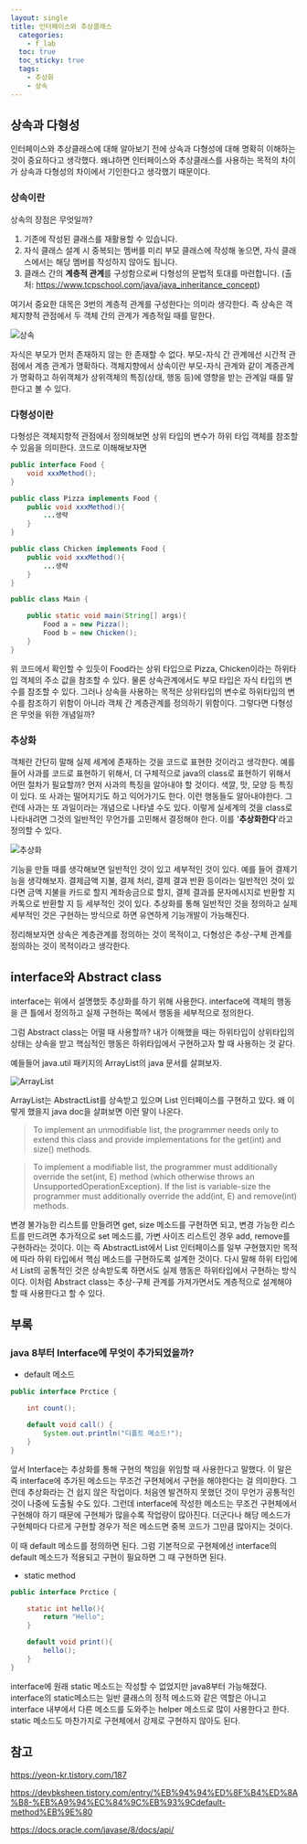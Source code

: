 ```yaml
---
layout: single
title: 인터페이스와 추상클래스
  categories:
    - f_lab
  toc: true
  toc_sticky: true
  tags:
    - 추상화
    - 상속
---
```


## 상속과 다형성

인터페이스와 추상클래스에 대해 알아보기 전에 상속과 다형성에 대해 명확히 이해하는 것이 중요하다고 생각했다. 왜냐하면 인터페이스와 추상클래스를 사용하는 목적의 차이가 상속과 다형성의 차이에서 기인한다고 생각했기 때문이다.

### 상속이란

상속의 장점은 무엇일까?

1. 기존에 작성된 클래스를 재활용할 수 있습니다.
2. 자식 클래스 설계 시 중복되는 멤버를 미리 부모 클래스에 작성해 놓으면, 자식 클래스에서는 해당 멤버를 작성하지 않아도 됩니다.
3. 클래스 간의 **계층적 관계**를 구성함으로써 다형성의 문법적 토대를 마련합니다.
(출처: https://www.tcpschool.com/java/java_inheritance_concept)

여기서 중요한 대목은 3번의 계층적 관계를 구성한다는 의미라 생각한다. 즉 상속은 객체지향적 관점에서 두 객체 간의 관계가 계층적일 때를 말한다. 

![상속](../../assets/img/상속.drawio.png)

자식은 부모가 먼저 존재하지 않는 한 존재할 수 없다. 부모-자식 간 관계에선 시간적 관점에서 계층 관계가 명확하다. 객체지향에서 상속이란 부모-자식 관계와 같이 계증관계가 명확하고 하위객체가 상위객체의 특징(상태, 행동 등)에 영향을 받는 관계일 때를 말한다고 볼 수 있다.

### 다형성이란

다형성은 객체지향적 관점에서 정의해보면 상위 타입의 변수가 하위 타입 객체를 참조할 수 있음을 의미한다. 코드로 이해해보자면

```java
public interface Food {
    void xxxMethod();
}

public class Pizza implements Food {
    public void xxxMethod(){
        ...생략
    }
}

public class Chicken implements Food {
    public void xxxMethod(){
        ...생략
    }
}

public class Main {

    public static void main(String[] args){
        Food a = new Pizza();
        Food b = new Chicken();
    }
}

```

위 코드에서 확인할 수 있듯이 Food라는 상위 타입으로 Pizza, Chicken이라는 하위타입 객체의 주소 값을 참조할 수 있다. 물론 상속관계에서도 부모 타입은 자식 타입의 변수를 참조할 수 있다. 그러나 상속을 사용하는 목적은 상위타입의 변수로 하위타입의 변수를 참조하기 위함이 아니라 객체 간 계층관계를 정의하기 위함이다. 그렇다면 다형성은 무엇을 위한 개념일까?

### 추상화

객체란 간단히 말해 실제 세계에 존재하는 것을 코드로 표현한 것이라고 생각한다. 예를들어 사과를 코드로 표현하기 위해서, 더 구체적으로 java의 class로 표현하기 위해서 어떤 절차가 필요할까? 먼저 사과의 특징을 알아내야 할 것이다. 색깔, 맛, 모양 등 특징이 있다. 또 사과는 떨어지기도 하고 익어가기도 한다. 이런 행동들도 알아내야한다. 그런데 사과는 또 과일이라는 개념으로 나타낼 수도 있다. 이렇게 실세계의 것을 class로 나타내려면 그것의 일반적인 무언가를 고민해서 결정해야 한다. 이를 '**추상화한다**'라고 정의할 수 있다.

![추상화](../../assets/img/추상화.drawio.png)

기능을 만들 때를 생각해보면 일반적인 것이 있고 세부적인 것이 있다. 예를 들어 결제기능을 생각해보자. 결제금액 지불, 결제 처리, 결제 결과 반환 등이라는 일반적인 것이 있다면 금액 지불을 카드로 할지 계좌송금으로 할지, 결제 결과를 문자메시지로 반환할 지 카톡으로 반환할 지 등 세부적인 것이 있다. 추상화를 통해 일반적인 것을 정의하고 실제 세부적인 것은 구현하는 방식으로 하면 유연하게 기능개발이 가능해진다. 

정리해보자면 상속은 계층관계를 정의하는 것이 목적이고, 다형성은 추상-구체 관계를 정의하는 것이 목적이라고 생각한다.

## interface와 Abstract class

interface는 위에서 설명했듯 추상화를 하기 위해 사용한다. interface에 객체의 행동을 큰 틀에서 정의하고 실제 구현하는 쪽에서 행동을 세부적으로 정의한다.

그럼 Abstract class는 어떨 때 사용할까? 내가 이해했을 때는 하위타입이 상위타입의 상태는 상속을 받고 핵심적인 행동은 하위타입에서 구현하고자 할 때 사용하는 것 같다.

예들들어 java.util 패키지의 ArrayList의 java 문서를 살펴보자.

![ArrayList](../../assets/img/arraylist_doc.png)

ArrayList는 AbstractList를 상속받고 있으며 List 인터페이스를 구현하고 있다. 왜 이렇게 했을지 java doc을 살펴보면 이런 말이 나온다.

>To implement an unmodifiable list, the programmer needs only to extend this class and provide implementations for the get(int) and size() methods.

>To implement a modifiable list, the programmer must additionally override the set(int, E) method (which otherwise throws an UnsupportedOperationException). If the list is variable-size the programmer must additionally override the add(int, E) and remove(int) methods.

변경 불가능한 리스트를 만들려면 get, size 메소드를 구현하면 되고, 변경 가능한 리스트를 만드려면 추가적으로 set 메소드를, 가변 사이즈 리스트인 경우 add, remove를 구현하라는 것이다. 이는 즉 AbstractList에서 List 인터페이스를 일부 구현했지만 목적에 따라 하위 타입에서 핵심 메소드를 구현하도록 설계한 것이다. 다시 말해 하위 타입에서 List의 공통적인 것은 상속받도록 하면서도 실제 행동은 하위타입에서 구현하는 방식이다. 이처럼 Abstract class는 추상-구체 관계를 가져가면서도 계층적으로 설계해야할 때 사용한다고 할 수 있다.

## 부록

### java 8부터 Interface에 무엇이 추가되었을까?

- default 메소드

```java
public interface Prctice {

    int count();

	default void call() {
		System.out.println("디폴트 메소드!");
	}
}
```
앞서 Interface는 추상화를 통해 구현의 책임을 위임할 때 사용한다고 말했다. 이 말은 즉 interface에 추가된 메소드는 무조건 구현체에서 구현을 해야한다는 걸 의미한다. 그런데 추상화라는 건 쉽지 않은 작업이다. 처음엔 발견하지 못했던 것이 무언가 공통적인 것이 나중에 도출될 수도 있다. 그런데 interface에 작성한 메소드는 무조건 구현체에서 구현해야 하기 때문에 구현체가 많을수록 작업량이 많아진다. 더군다나 해당 메소드가 구현체마다 다르게 구현할 경우가 적은 메소드면 중복 코드가 그만큼 많아지는 것이다. 

이 때 default 메소드를 정의하면 된다. 그럼 기본적으로 구현체에선 interface의 default 메소드가 적용되고 구현이 필요하면 그 때 구현하면 된다.

- static method

```java
public interface Prctice {

    static int hello(){
        return "Hello";
    }

    default void print(){
        hello();
    }
}

```

interface에 원래 static 메소드는 작성할 수 없었지만 java8부터 가능해졌다. interface의 static메소드는 일반 클래스의 정적 메소드와 같은 역할은 아니고 interface 내부에서 다른 메소드를 도와주는 helper 메소드로 많이 사용한다고 한다. static 메소드도 마찬가지로 구현체에서 강제로 구현하지 않아도 된다.

## 참고
https://yeon-kr.tistory.com/187

https://devbksheen.tistory.com/entry/%EB%94%94%ED%8F%B4%ED%8A%B8-%EB%A9%94%EC%84%9C%EB%93%9Cdefault-method%EB%9E%80

https://docs.oracle.com/javase/8/docs/api/